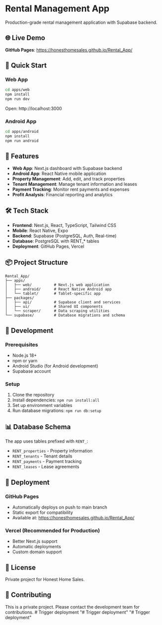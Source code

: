 # Rental Management App

Production-grade rental management application with Supabase backend.

## 🌐 Live Demo

**GitHub Pages**: https://honesthomesales.github.io/Rental_App/

## 🚀 Quick Start

### Web App
```bash
cd apps/web
npm install
npm run dev
```
Open: http://localhost:3000

### Android App
```bash
cd apps/android
npm install
npm run android
```

## 📱 Features

- **Web App**: Next.js dashboard with Supabase backend
- **Android App**: React Native mobile application
- **Property Management**: Add, edit, and track properties
- **Tenant Management**: Manage tenant information and leases
- **Payment Tracking**: Monitor rent payments and expenses
- **Profit Analysis**: Financial reporting and analytics

## 🛠️ Tech Stack

- **Frontend**: Next.js, React, TypeScript, Tailwind CSS
- **Mobile**: React Native, Expo
- **Backend**: Supabase (PostgreSQL, Auth, Real-time)
- **Database**: PostgreSQL with RENT_* tables
- **Deployment**: GitHub Pages, Vercel

## 📦 Project Structure

```
Rental_App/
├── apps/
│   ├── web/          # Next.js web application
│   ├── android/      # React Native Android app
│   └── tablet/       # Tablet-specific app
├── packages/
│   ├── api/          # Supabase client and services
│   ├── ui/           # Shared UI components
│   └── scraper/      # Data scraping utilities
└── supabase/         # Database migrations and schema
```

## 🔧 Development

### Prerequisites
- Node.js 18+
- npm or yarn
- Android Studio (for Android development)
- Supabase account

### Setup
1. Clone the repository
2. Install dependencies: `npm run install:all`
3. Set up environment variables
4. Run database migrations: `npm run db:setup`

## 📊 Database Schema

The app uses tables prefixed with `RENT_`:
- `RENT_properties` - Property information
- `RENT_tenants` - Tenant details
- `RENT_payments` - Payment tracking
- `RENT_leases` - Lease agreements

## 🚀 Deployment

### GitHub Pages
- Automatically deploys on push to main branch
- Static export for compatibility
- Available at: https://honesthomesales.github.io/Rental_App/

### Vercel (Recommended for Production)
- Better Next.js support
- Automatic deployments
- Custom domain support

## 📄 License

Private project for Honest Home Sales.

## 🤝 Contributing

This is a private project. Please contact the development team for contributions. #   T r i g g e r   d e p l o y m e n t  
 "# Trigger deployment" 
"# Trigger deployment" 
